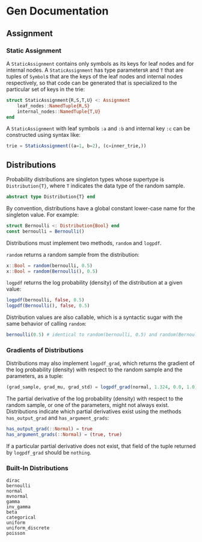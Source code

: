# Gen Documentation

## Assignment

### Static Assignment

A `StaticAssignment` contains only symbols as its keys for leaf nodes and for internal nodes.
A `StaticAssignment` has type parameters`R` and `T` that are tuples of `Symbol`s that are the keys of the leaf nodes and internal nodes respectively, so that code can be generated that is specialized to the particular set of keys in the trie:

```julia
struct StaticAssignment{R,S,T,U} <: Assignment
    leaf_nodes::NamedTuple{R,S}
    internal_nodes::NamedTuple{T,U}
end 
```

A `StaticAssignment` with leaf symbols `:a` and `:b` and internal key `:c` can be constructed using syntax like:
```julia
trie = StaticAssignment((a=1, b=2), (c=inner_trie,))
```


## Distributions

Probability distributions are singleton types whose supertype is `Distribution{T}`, where `T` indicates the data type of the random sample.

```julia
abstract type Distribution{T} end
```

By convention, distributions have a global constant lower-case name for the singleton value.
For example:

```julia
struct Bernoulli <: Distribution{Bool} end
const bernoulli = Bernoulli()
```

Distributions must implement two methods, `random` and `logpdf`.

`random` returns a random sample from the distribution:

```julia
x::Bool = random(bernoulli, 0.5)
x::Bool = random(Bernoulli(), 0.5)
```

`logpdf` returns the log probability (density) of the distribution at a given value:

```julia
logpdf(bernoulli, false, 0.5)
logpdf(Bernoulli(), false, 0.5)
```

Distribution values are also callable, which is a syntactic sugar with the same behavior of calling `random`:

```julia
bernoulli(0.5) # identical to random(bernoulli, 0.5) and random(Bernoulli(), 0.5)
```

### Gradients of Distributions

Distributions may also implement `logpdf_grad`, which returns the gradient of the log probability (density) with respect to the random sample and the parameters, as a tuple:

```julia
(grad_sample, grad_mu, grad_std) = logpdf_grad(normal, 1.324, 0.0, 1.0)
```

The partial derivative of the log probability (density) with respect to the random sample, or one of the parameters, might not always exist.
Distributions indicate which partial derivatives exist using the methods `has_output_grad` and `has_argument_grads`:

```julia
has_output_grad(::Normal) = true
has_argument_grads(::Normal) = (true, true)
```

If a particular partial derivative does not exist, that field of the tuple returned by `logpdf_grad` should be `nothing`.


### Built-In Distributions

```@docs
dirac
bernoulli
normal
mvnormal
gamma
inv_gamma
beta
categorical
uniform
uniform_discrete
poisson
```

